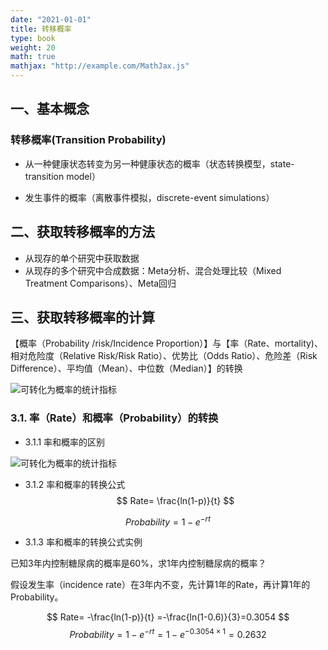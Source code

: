 ```yaml
---
date: "2021-01-01"
title: 转移概率
type: book
weight: 20
math: true
mathjax: "http://example.com/MathJax.js"
---
```

## 一、基本概念

### 转移概率(Transition Probability)
- 从一种健康状态转变为另一种健康状态的概率（状态转换模型，state-transition model）

- 发生事件的概率（离散事件模拟，discrete-event simulations）

## 二、获取转移概率的方法
- 从现存的单个研究中获取数据
- 从现存的多个研究中合成数据：Meta分析、混合处理比较（Mixed Treatment Comparisons）、Meta回归

## 三、获取转移概率的计算

【概率（Probability /risk/Incidence Proportion）】与【率（Rate、mortality)、相对危险度（Relative Risk/Risk Ratio）、优势比（Odds Ratio）、危险差（Risk Difference）、平均值（Mean）、中位数（Median）】的转换




<img src="/courses/probability/tansition-probability_files/figure-html/1-1.jpg" alt="可转化为概率的统计指标">

### 3.1. 率（Rate）和概率（Probability）的转换


- 3.1.1 率和概率的区别
<img src="/courses/probability/tansition-probability_files/figure-html/1-2.jpg" alt="可转化为概率的统计指标">

- 3.1.2 率和概率的转换公式
$$
Rate=  \frac{ln(1-p)}{t}  
$$

$$
Probability=1-e^{-rt}
$$
- 3.1.3 率和概率的转换公式实例

已知3年内控制糖尿病的概率是60%，求1年内控制糖尿病的概率？

假设发生率（incidence rate）在3年内不变，先计算1年的Rate，再计算1年的Probability。

$$
Rate= -\frac{ln(1-p)}{t} =-\frac{ln(1-0.6)}{3}=0.3054
$$
$$
Probability=1-e^{-rt} =1-e^{-0.3054×1}=0.2632
$$


